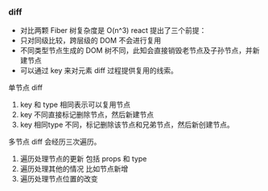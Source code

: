 ### diff

- 对比两颗 Fiber 树复杂度是 O(n^3) react 提出了三个前提：  
- 只对同级比较，跨层级的 DOM 不会进行复用  
- 不同类型节点生成的 DOM 树不同，此知会直接销毁老节点及子孙节点，并新建节点  
- 可以通过 key 来对元素 diff 过程提供复用的线索。  

单节点 diff  
1. key 和 type 相同表示可以复用节点  
2. key 不同直接标记删除节点，然后新建节点  
3. key 相同type 不同，标记删除该节点和兄弟节点，然后新创建节点。  

多节点 diff 会经历三次遍历。    
1. 遍历处理节点的更新 包括 props 和 type  
2. 遍历处理其他的情况 比如节点新增  
3. 遍历处理节点位置的改变
